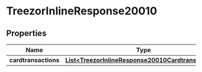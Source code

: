 
# TreezorInlineResponse20010

## Properties
Name | Type | Description | Notes
------------ | ------------- | ------------- | -------------
**cardtransactions** | [**List&lt;TreezorInlineResponse20010Cardtransactions&gt;**](TreezorInlineResponse20010Cardtransactions.md) |  |  [optional]



